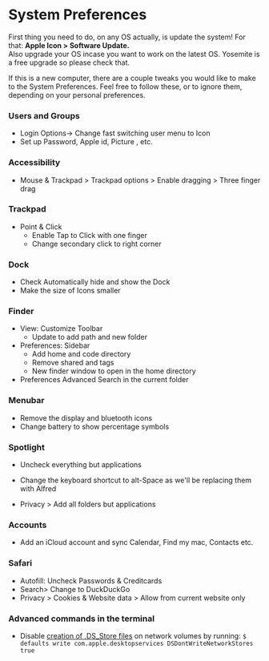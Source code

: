 # System Preferences

First thing you need to do, on any OS actually, is update the system! For that: **Apple Icon &gt; Software Update.**  
Also upgrade your OS incase you want to work on the latest OS. Yosemite is a free upgrade so please check that.

If this is a new computer, there are a couple tweaks you would like to make to the System Preferences. Feel free to follow these, or to ignore them, depending on your personal preferences.

### Users and Groups

* Login Options-&gt; Change fast switching user menu to Icon
* Set up Password, Apple id, Picture , etc.

### Accessibility

* Mouse & Trackpad &gt; Trackpad options &gt; Enable dragging &gt; Three finger drag

### Trackpad

* Point & Click
  * Enable Tap to Click with one finger
  * Change secondary click to right corner

### Dock

* Check Automatically hide and show the Dock
* Make the size of Icons smaller

### Finder

* View: Customize Toolbar
  * Update to add path and new folder
* Preferences: Sidebar
  * Add home and code directory
  * Remove shared and tags
  * New finder window to open in the home directory
* Preferences Advanced Search in the current folder

### Menubar

* Remove the display and bluetooth icons
* Change battery to show percentage symbols

### Spotlight

* Uncheck everything but applications

* Change the keyboard shortcut to alt-Space as we'll be replacing them with Alfred

* Privacy &gt; Add all folders but applications

### Accounts

* Add an iCloud account and sync Calendar, Find my mac, Contacts etc.

### Safari

* Autofill: Uncheck Passwords & Creditcards
* Search&gt; Change to DuckDuckGo
* Privacy &gt; Cookies & Website data &gt; Allow from current website only

### Advanced commands in the terminal

* Disable [creation of .DS_Store files](https://support.apple.com/en-us/HT1629) on network volumes by running: `$ defaults write com.apple.desktopservices DSDontWriteNetworkStores true`



